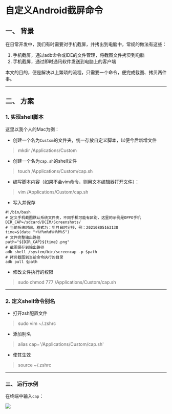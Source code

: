 # 自定义Android截屏命令

## 一、 背景

在日常开发中，我们有时需要对手机截屏，并拷出到电脑中，常规的做法有这些：
1. 手机截屏，通过adb命令或IDE的文件管理，将截图文件拷贝到电脑
2. 手机截屏，通过即时通讯软件发送到电脑上的客户端

本文的目的，便是解决以上繁琐的流程，只需要一个命令，便完成截图、拷贝两件事。

---
## 二、 方案

### 1. 实现shell脚本

这里以我个人的Mac为例：
- 创建一个名为`Custom`的文件夹，统一存放自定义脚本，以便今后新增文件
> mkdir /Applications/Custom

- 创建一个名为`cap.sh`的shell文件
> touch /Applications/Custom/cap.sh

- 编写脚本内容（如果不会vim命令，则用文本编辑器打开文件）：
> vim /Applications/Custom/cap.sh

- 写入并保存
```shell
#!/bin/bash
# 定义手机截图默认系统文件夹，不同手机可能有区别，这里的示例是OPPO手机
DIR_CAP=/sdcard/DCIM/Screenshots/
# 当前系统时间，格式为：年月日时分秒，例：20210805163130
time=$(date "+%Y%m%d%H%M%S")
# 文件完整输出路径
path="${DIR_CAP}${time}.png"
# 截图保存到输出路径
adb shell /system/bin/screencap -p $path
# 拷贝截图到当前命令执行的目录
adb pull $path
```

- 修改文件执行的权限
> sudo chmod 777 /Applications/Custom/cap.sh

---
### 2. 定义shell命令别名

- 打开zsh配置文件
> sudo vim ~/.zshrc

- 添加别名
> alias cap='/Applications/Custom/cap.sh'

- 使其生效
> source ~/.zshrc

---
### 三、 运行示例

在终端中输入`cap`：

![](static/blog/image/CustomAndroidCap.png)